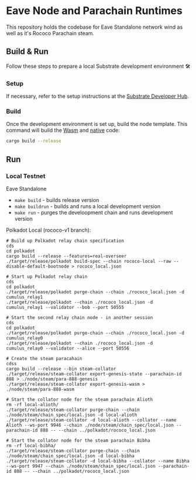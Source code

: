 # Eave Node and Parachain Runtimes

This repository holds the codebase for Eave Standalone network wind as well as it's Rococo Parachain steam.


## Build & Run

Follow these steps to prepare a local Substrate development environment :hammer_and_wrench:

### Setup

If necessary, refer to the setup instructions at the
[Substrate Developer Hub](https://substrate.dev/docs/en/knowledgebase/getting-started/#manual-installation).

### Build

Once the development environment is set up, build the node template. This command will build the
[Wasm](https://substrate.dev/docs/en/knowledgebase/advanced/executor#wasm-execution) and
[native](https://substrate.dev/docs/en/knowledgebase/advanced/executor#native-execution) code:

```bash
cargo build --release
```
## Run

### Local Testnet

Eave Standalone

- `make build` - builds release version
- `make buildrun` - builds and runs a local development version
- `make run` - purges the develoopment chain and runs development version


Polkadot Local (rococo-v1 branch):
```
# Build up Polkadot relay chain specification
cds
cd polkadot
cargo build --release --features=real-overseer
./target/release/polkadot build-spec --chain rococo-local --raw --disable-default-bootnode > rococo_local.json

# Start up Polkadot relay chain
cds
cd polkadot
./target/release/polkadot purge-chain --chain ./rococo_local.json -d cumulus_relay1
./target/release/polkadot --chain ./rococo_local.json -d cumulus_relay1 --validator --bob --port 50555

# Start the second relay chain node - in another session
cds
cd polkadot
./target/release/polkadot purge-chain --chain ./rococo_local.json -d cumulus_relay0
./target/release/polkadot --chain ./rococo_local.json -d cumulus_relay0 --validator --alice --port 50556

# Create the steam paracahain
cdss
cargo build --release --bin steam-collator
./target/release/steam-collator export-genesis-state --parachain-id 888 > ./node/steam/para-888-genesis
./target/release/steam-collator export-genesis-wasm > ./node/steam/para-888-wasm

# Start the collator node for the steam parachain Alioth
rm -rf local-alioth/
./target/release/steam-collator purge-chain --chain ./node/steam/chain_spec/local.json -d local-alioth
./target/release/steam-collator -d local-alioth --collator --name Alioth --ws-port 9946 --chain ./node/steam/chain_spec/local.json --parachain-id 888 -- --chain ../polkadot/rococo_local.json

# Start the collator node for the steam parachain Bibha
rm -rf local-bibha/
./target/release/steam-collator purge-chain --chain ./node/steam/chain_spec/local.json -d local-bibha
./target/release/steam-collator -d local-bibha --collator --name Bibha --ws-port 9947 --chain ./node/steam/chain_spec/local.json --parachain-id 888 -- --chain ../polkadot/rococo_local.json

```
